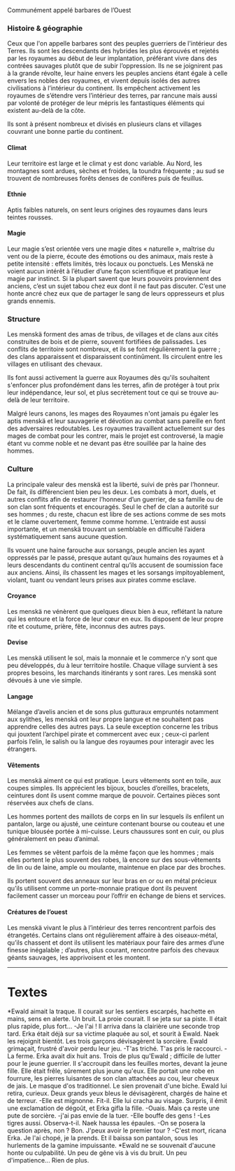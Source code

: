

Communément appelé barbares de l’Ouest

### Histoire & géographie

Ceux que l'on appelle barbares sont des peuples guerriers de l'intérieur des Terres. Ils sont les descendants des hybrides les plus éprouvés et rejetés par les royaumes au début de leur implantation, préférant vivre dans des contrées sauvages plutôt que de subir l’oppression. Ils ne se joignirent pas à la grande révolte, leur haine envers les peuples anciens étant égale à celle envers les nobles des royaumes, et vivent depuis isolés des autres civilisations à l’intérieur du continent. Ils empêchent activement les royaumes de s’étendre vers l’intérieur des terres, par rancune mais aussi par volonté de protéger de leur mépris les fantastiques éléments qui existent au-delà de la côte.

Ils sont à présent nombreux et divisés en plusieurs clans et villages couvrant une bonne partie du continent.

#### Climat

Leur territoire est large et le climat y est donc variable. Au Nord, les montagnes sont ardues, sèches et froides, la toundra fréquente ; au sud se trouvent de nombreuses forêts denses de conifères puis de feuillus.

#### Ethnie

Aptis faibles naturels, on sent leurs origines des royaumes dans leurs teintes rousses.

#### Magie

Leur magie s’est orientée vers une magie dites « naturelle », maîtrise du vent ou de la pierre, écoute des émotions ou des animaux, mais reste à petite intensité : effets limités, très locaux ou ponctuels. Les Menskä ne voient aucun intérêt à l’étudier d’une façon scientifique et pratique leur magie par instinct. Si la plupart savent que leurs pouvoirs proviennent des anciens, c’est un sujet tabou chez eux dont il ne faut pas discuter. C’est une honte ancré chez eux que de partager le sang de leurs oppresseurs et plus grands ennemis.

### Structure

Les menskä forment des amas de tribus, de villages et de clans aux cités construites de bois et de pierre, souvent fortifiées de palissades. Les conflits de territoire sont nombreux, et ils se font régulièrement la guerre ; des clans apparaissent et disparaissent continûment. Ils circulent entre les villages en utilisant des chevaux.

  
Ils font aussi activement la guerre aux Royaumes dès qu'ils souhaitent s'enfoncer plus profondément dans les terres, afin de protéger à tout prix leur indépendance, leur sol, et plus secrètement tout ce qui se trouve au-delà de leur territoire.

  
Malgré leurs canons, les mages des Royaumes n'ont jamais pu égaler les aptis menskä et leur sauvagerie et dévotion au combat sans pareille en font des adversaires redoutables. Les royaumes travaillent actuellement sur des mages de combat pour les contrer, mais le projet est controversé, la magie étant vu comme noble et ne devant pas être souillée par la haine des hommes.

### Culture

La principale valeur des menskä est la liberté, suivi de près par l’honneur. De fait, ils différencient bien peu les deux. Les combats à mort, duels, et autres conflits afin de restaurer l’honneur d’un guerrier, de sa famille ou de son clan sont fréquents et encouragés. Seul le chef de clan a autorité sur ses hommes ; du reste, chacun est libre de ses actions comme de ses mots et le clame ouvertement, femme comme homme. L’entraide est aussi importante, et un menskä trouvant un semblable en difficulté l’aidera systématiquement sans aucune question.

Ils vouent une haine farouche aux sorsangs, peuple ancien les ayant oppressés par le passé, presque autant qu’aux humains des royaumes et à leurs descendants du continent central qu’ils accusent de soumission face aux anciens. Ainsi, ils chassent les mages et les sorsangs impitoyablement, violant, tuant ou vendant leurs prises aux pirates comme esclave.

#### Croyance

Les menskä ne vénèrent que quelques dieux bien à eux, reflétant la nature qui les entoure et la force de leur cœur en eux. Ils disposent de leur propre rite et coutume, prière, fête, inconnus des autres pays.

#### Devise

Les menskä utilisent le sol, mais la monnaie et le commerce n'y sont que peu développés, du à leur territoire hostile. Chaque village survient à ses propres besoins, les marchands itinérants y sont rares. Les menskä sont dévoués à une vie simple.

#### Langage

Mélange d’avelis ancien et de sons plus gutturaux empruntés notamment aux sylithes, les menskä ont leur propre langue et ne souhaitent pas apprendre celles des autres pays. La seule exception concerne les tribus qui jouxtent l’archipel pirate et commercent avec eux ; ceux-ci parlent parfois l’elin, le salish ou la langue des royaumes pour interagir avec les étrangers.

#### Vêtements

Les menskä aiment ce qui est pratique. Leurs vêtements sont en toile, aux coupes simples. Ils apprécient les bijoux, boucles d’oreilles, bracelets, ceintures dont ils usent comme marque de pouvoir. Certaines pièces sont réservées aux chefs de clans.

Les hommes portent des maillots de corps en lin sur lesquels ils enfilent un pantalon, large ou ajusté, une ceinture contenant bourse ou couteau et une tunique blousée portée à mi-cuisse. Leurs chaussures sont en cuir, ou plus généralement en peau d’animal.

Les femmes se vêtent parfois de la même façon que les hommes ; mais elles portent le plus souvent des robes, là encore sur des sous-vêtements de lin ou de laine, ample ou moulante, maintenue en place par des broches.

Ils portent souvent des anneaux sur leur bras en or ou en métal précieux qu’ils utilisent comme un porte-monnaie pratique dont ils peuvent facilement casser un morceau pour l’offrir en échange de biens et services.

#### Créatures de l’ouest

Les menskä vivant le plus à l’intérieur des terres rencontrent parfois des étrangetés. Certains clans ont régulièrement affaire à des oiseaux-métal, qu’ils chassent et dont ils utilisent les matériaux pour faire des armes d’une finesse inégalable ; d’autres, plus courant, rencontre parfois des chevaux géants sauvages, les apprivoisent et les montent.


---


# Textes 

*Ewald aimait la traque.
Il courait sur les sentiers escarpés, hachette en mains, sens en alerte.
Un bruit.
La proie courait.
Il se jeta sur sa piste. Il était plus rapide, plus fort...
  -Je l'ai !
Il arriva dans la clairière une seconde trop tard. Erka était déjà sur sa victime plaquée au sol, et sourit à Ewald. Naek les rejoignit bientôt.
Les trois garçons dévisagèrent la sorcière. Ewald grimaçait, frustré d'avoir perdu leur jeu.
  -T'as triché. T'as pris le raccourci.
  -La ferme.
  Erka avait dix huit ans. Trois de plus qu'Ewald ; difficile de lutter pour le jeune guerrier.
Il s'accroupit dans les feuilles mortes, devant la jeune fille. Elle était frêle, sûrement plus jeune qu'eux. Elle portait une robe en fourrure, les pierres luisantes de son clan attachées au cou, leur cheveux de jais. Le masque d'os traditionnel. Le sien provenait d'une biche.
Ewald lui retira, curieux.
Deux grands yeux bleus le dévisagèrent, chargés de haine et de terreur.
  -Elle est mignonne. Fit-il.
  Elle lui cracha au visage. Surpris, il émit une exclamation de dégoût, et Erka gifla la fille.
  -Ouais. Mais ça reste une pute de sorcière.
  -j'ai pas envie de la tuer.
  -Elle bouffe des gens !
  -Les tigres aussi. Observa-t-il. Naek haussa les épaules.
  -On se posera la question après, non ? Bon. J'peux avoir le premier tour ?
  -C'est mort, ricana Erka. Je l'ai chopé, je la prends.
  Et il baissa son pantalon, sous les hurlements de la gamine impuissante.
*Ewald ne se souvenait d'aucune honte ou culpabilité. Un peu de gêne vis à vis du bruit. Un peu d'impatience... Rien de plus.